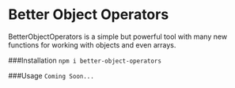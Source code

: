 # Better Object Operators

BetterObjectOperators is a simple but powerful tool with many
new functions for working with objects and even arrays.

###Installation
`npm i better-object-operators`

###Usage
`Coming Soon...`